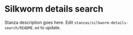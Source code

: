 # Silkworm details search

Stanza description goes here. Edit `stanzas/silkworm-details-search/README.md` to update.
